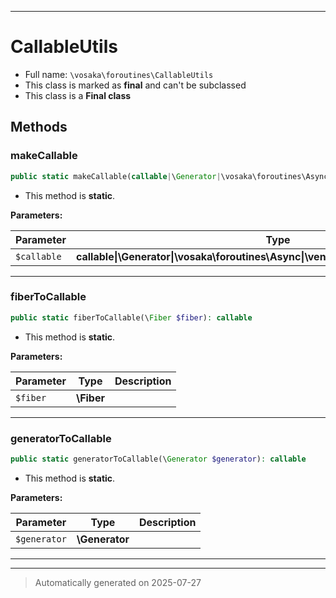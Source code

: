 ***

# CallableUtils





* Full name: `\vosaka\foroutines\CallableUtils`
* This class is marked as **final** and can't be subclassed
* This class is a **Final class**




## Methods


### makeCallable



```php
public static makeCallable(callable|\Generator|\vosaka\foroutines\Async|\venndev\vosaka\core\Result|\Fiber $callable): callable
```



* This method is **static**.




**Parameters:**

| Parameter | Type | Description |
|-----------|------|-------------|
| `$callable` | **callable&#124;\Generator&#124;\vosaka\foroutines\Async&#124;\venndev\vosaka\core\Result&#124;\Fiber** |  |





***

### fiberToCallable



```php
public static fiberToCallable(\Fiber $fiber): callable
```



* This method is **static**.




**Parameters:**

| Parameter | Type | Description |
|-----------|------|-------------|
| `$fiber` | **\Fiber** |  |





***

### generatorToCallable



```php
public static generatorToCallable(\Generator $generator): callable
```



* This method is **static**.




**Parameters:**

| Parameter | Type | Description |
|-----------|------|-------------|
| `$generator` | **\Generator** |  |





***


***
> Automatically generated on 2025-07-27
